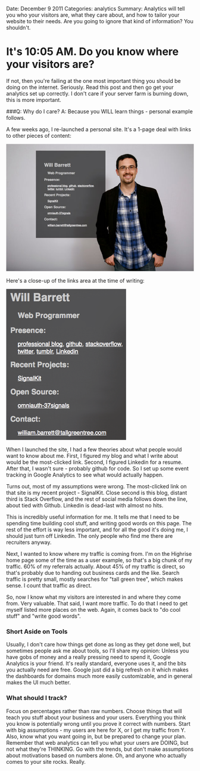 Date: December 9 2011
Categories: analytics
Summary: Analytics will tell you who your visitors are, what they care about, and how to tailor your website to their needs. Are you going to ignore that kind of information? You shouldn't.

# It's 10:05 AM. Do you know where your visitors are?

If not, then you're failing at the one most important thing you should be doing on the internet. Seriously. Read this post and then go get your analytics set up correctly. I don't care if your server farm is burning down, this is more important.

###Q: Why do I care? A: Because you WILL learn things - personal example follows.

A few weeks ago, I re-launched a personal site. It's a 1-page deal with links to other pieces of content:

![image of my website](/content/attachments/20111209/website.jpg)

Here's a close-up of the links area at the time of writing:

![image of links area](/content/attachments/20111209/website-links.png)

When I launched the site, I had a few theories about what people would want to know about me. First, I figured my blog and what I write about would be the most-clicked link. Second, I figured Linkedin for a resume. After that, I wasn't sure - probably github for code. So I set up some event tracking in Google Analytics to see what would actually happen.

Turns out, most of my assumptions were wrong. The most-clicked link on that site is my recent project - SignalKit. Close second is this blog, distant third is Stack Overflow, and the rest of social media follows down the line, about tied with Github. Linkedin is dead-last with almost no hits.

This is incredibly useful information for me. It tells me that I need to be spending time building cool stuff, and writing good words on this page. The rest of the effort is way less important, and for all the good it's doing me, I should just turn off Linkedin. The only people who find me there are recruiters anyway.

Next, I wanted to know where my traffic is coming from. I'm on the Highrise home page some of the time as a user example, so that's a big chunk of my traffic. 60% of my referrals actually. About 45% of my traffic is direct, so that's probably due to handing out business cards and the like. Search traffic is pretty small, mostly searches for "tall green tree", which makes sense. I count that traffic as direct.

So, now I know what my visitors are interested in and where they come from. Very valuable. That said, I want more traffic. To do that I need to get myself listed more places on the web. Again, it comes back to "do cool stuff" and "write good words".

### Short Aside on Tools

Usually, I don't care how things get done as long as they get done well, but sometimes people ask me about tools, so I'll share my opinion: Unless you have gobs of money and a really pressing need to spend it, Google Analytics is your friend. It's really standard, everyone uses it, and the bits you actually need are free. Google just did a big refresh on it which makes the dashboards for domains much more easily customizable, and in general makes the UI much better.

### What should I track?

Focus on percentages rather than raw numbers. Choose things that will teach you stuff about your business and your users. Everything you think you know is potentially wrong until you prove it correct with numbers. Start with big assumptions - my users are here for X, or I get my traffic from Y. Also, know what you want going in, but be prepared to change your plan. Remember that web analytics can tell you what your users are DOING, but not what they're THINKING. Go with the trends, but don't make assumptions about motivations based on numbers alone. Oh, and anyone who actually comes to your site rocks. Really.
